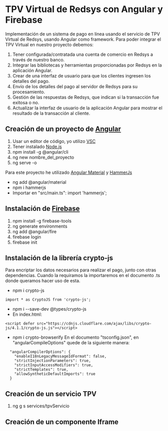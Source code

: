 # TPV Virtual de Redsys con Angular y Firebase
Implementación de un sistema de pago en línea usando el servicio de TPV Virtual de Redsys, usando Angular como framework.
Para poder integrar el TPV Virtual en nuestro proyecto debemos:

1. Tener configurada/contratada una cuenta de comercio en Redsys a través de nuestro banco.
2. Integrar las bibliotecas y herramientas proporcionadas por Redsys en la aplicación Angular.
3. Crear de una interfaz de usuario para que los clientes ingresen los detalles del pago.
4. Envío de los detalles del pago al servidor de Redsys para su procesamiento.
5. Gestión de las respuestas de Redsys, que indican si la transacción fue exitosa o no.
6. Actualizar la interfaz de usuario de la aplicación Angular para mostrar el resultado de la transacción al cliente.

## Creación de un proyecto de [Angular](https://angular.io/)

1. Usar un editor de código, yo utilizo [VSC](https://code.visualstudio.com/)
2. Tener instalado [Node.js](https://nodejs.org/es/)
3. npm install -g @angular/cli
4. ng new nombre_del_proyecto
5. ng serve -o

Para este proyecto he utilizado [Angular Material](https://material.angular.io/guide/getting-started) y
[HammerJs](https://www.npmjs.com/package/hammerjs)

- ng add @angular/material
- npm i hammerjs
- Importar en "src/main.ts": import 'hammerjs';

## Instalación de [Firebase](https://firebase.google.com/?hl=es)

1. npm install -g firebase-tools
2. ng generate environments
3. ng add @angular/fire
4. firebase login
5. firebase init

## Instalación de la librería crypto-js

Para encriptar los datos necesarios para realizar el pago, junto con otras dependencias. Cuando la requiramos la importaremos en el documento .ts donde queramos hacer uso de esta.

- npm i crypto-js
~~~
import * as CryptoJS from 'crypto-js';
~~~
- npm i --save-dev @types/crypto-js
-   En index.html:
~~~
<script defer src="https://cdnjs.cloudflare.com/ajax/libs/crypto-js/4.1.1/crypto-js.js"></script>
~~~
-  npm i crypto-browserify
En el documento "tsconfig.json",  en "angularCompileOptions" quede de la siguiente manera:
~~~
  "angularCompilerOptions": {
    "enableI18nLegacyMessageIdFormat": false,
    "strictInjectionParameters": true,
    "strictInputAccessModifiers": true,
    "strictTemplates": true,
    "allowSyntheticDefaultImports": true
  }
~~~

## Creación de un servicio TPV
1. ng g s services/tpvServicio

## Creación de un componente Iframe

